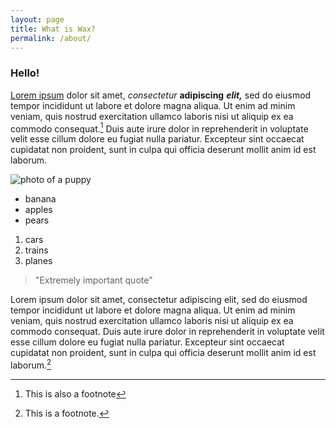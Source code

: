 ```yaml
---
layout: page
title: What is Wax?
permalink: /about/
---
```


### Hello! 

[Lorem ipsum](https://loremipsum.io/) dolor sit amet, *consectetur* **adipiscing** ***elit,*** sed do eiusmod tempor incididunt ut labore et dolore magna aliqua. Ut enim ad minim veniam, quis nostrud exercitation ullamco laboris nisi ut aliquip ex ea commodo consequat.[^fn2] Duis aute irure dolor in reprehenderit in voluptate velit esse cillum dolore eu fugiat nulla pariatur. Excepteur sint occaecat cupidatat non proident, sunt in culpa qui officia deserunt mollit anim id est laborum.

![photo of a puppy](https://upload.wikimedia.org/wikipedia/commons/6/6e/Golde33443.jpg)

- banana
- apples
- pears

1. cars
2. trains
3. planes

> "Extremely important quote"

Lorem ipsum dolor sit amet, consectetur adipiscing elit, sed do eiusmod tempor incididunt ut labore et dolore magna aliqua. Ut enim ad minim veniam, quis nostrud exercitation ullamco laboris nisi ut aliquip ex ea commodo consequat. Duis aute irure dolor in reprehenderit in voluptate velit esse cillum dolore eu fugiat nulla pariatur. Excepteur sint occaecat cupidatat non proident, sunt in culpa qui officia deserunt mollit anim id est laborum.[^fn1]

[^fn1]: This is a footnote.
[^fn2]: This is also a footnote